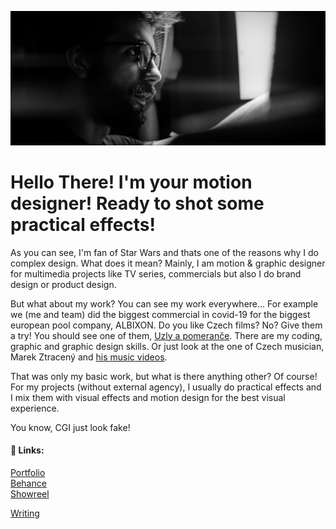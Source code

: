 ![Photography of me](/02-first-impression/static/me.jpg)
# Hello There! I'm your motion designer! Ready to shot some practical effects!

As you can see, I'm fan of Star Wars and thats one of the reasons why I do complex design. What does it mean? Mainly, I am motion & graphic designer for multimedia projects like TV series, commercials but also I do brand design or product design.

But what about my work? You can see my work everywhere... For example we (me and team) did the biggest commercial in covid-19 for the biggest european pool company, ALBIXON. Do you like Czech films? No? Give them a try! You should see one of them, [Uzly a pomeranče](https://www.imdb.com/title/tt9258012/). There are my coding, graphic and graphic design skills. Or just look at the one of Czech musician, Marek Ztracený and [his music videos](https://www.youtube.com/watch?v=pVS7qJakzSI).

That was only my basic work, but what is there anything other? Of course! For my projects (without external agency), I usually do practical effects and I mix them with visual effects and motion design for the best visual experience. 

You know, CGI just look fake! 

#### 🔗 Links:
[Portfolio](/03-content-first/Portfolio.md)\
[Behance](http://be.net/JiriKrblich)\
[Showreel](https://f.io/5K060J4q)

[Writing](/03-content-first/Writing.md)